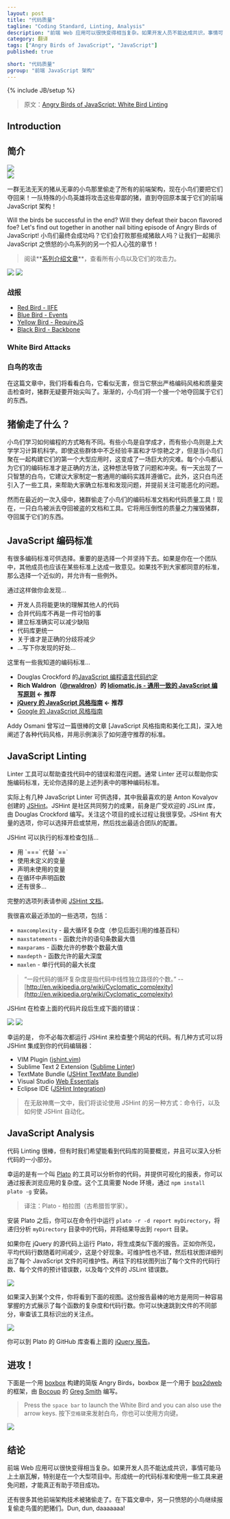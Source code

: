 ```yaml
---
layout: post
title: "代码质量"
tagline: "Coding Standard, Linting, Analysis"
description: "前端 Web 应用可以很快变得相当复杂。如果开发人员不能达成共识，事情可能马上土崩瓦解，特别是在一个大型项目中。形成统一的代码标准和使用一些工具来避免问题，才能真正有助于项目成功。"
category: 翻译
tags: ["Angry Birds of JavaScript", "JavaScript"]
published: true

short: "代码质量"
pgroup: "前端 JavaScript 架构"
---
```

{% include JB/setup %}

> 原文：[Angry Birds of JavaScript: White Bird Linting](http://www.elijahmanor.com/2013/04/angry-birds-of-javascript-white-bird.html)

## Introduction
## 简介

![](http://4.bp.blogspot.com/-hbs_feLNzNE/UVx7DKXG-cI/AAAAAAAAZug/vDk6cFJ7Jgk/s1600/angry_birds_wall_decal_by_graphicwolf-d4fwzrc.jpg)    
![](http://4.bp.blogspot.com/-hbs_feLNzNE/UVx7DKXG-cI/AAAAAAAAZug/vDk6cFJ7Jgk/s400/angry_birds_wall_decal_by_graphicwolf-d4fwzrc.jpg)

<!-- A diabolical herd of pigs stole all of the front-end architecture from an innocent flock of birds and now they want it back! A team of special agent hero birds will attack those despicable pigs until they recover what is rightfully theirs, front-end JavaScript architecture! -->
一群无法无天的猪从无辜的小鸟那里偷走了所有的前端架构，现在小鸟们要把它们夺回来！一队特殊的小鸟英雄将攻击这些卑鄙的猪，直到夺回原本属于它们的前端 JavaScript 架构！

Will the birds be successful in the end? Will they defeat their bacon flavored foe? Let's find out together in another nail biting episode of Angry Birds of JavaScript!
小鸟们最终会成功吗？它们会打败那些咸猪敌人吗？让我们一起揭示 JavaScript 之愤怒的小鸟系列的另一个扣人心弦的章节！

<!-- > Check out the [series introduction post] for a list of all the birds and their attack powers. -->
> 阅读**[系列介绍文章]**，查看所有小鸟以及它们的攻击力。

[series introduction post]: http://www.elijahmanor.com/2013/03/angry-birds-of-javascript-series.html
[系列介绍文章]: http://www.elijahmanor.com/2013/03/angry-birds-of-javascript-series.html

![](http://3.bp.blogspot.com/-c3JawpCl3ys/UVx7L_dMWxI/AAAAAAAAZuo/YEClyACJaZg/s1600/white-bird.png)
![](http://3.bp.blogspot.com/-c3JawpCl3ys/UVx7L_dMWxI/AAAAAAAAZuo/YEClyACJaZg/s1600/white-bird.png)

<!-- ### Previous Attacks -->
### 战报
* [Red Bird - IIFE](http://www.elijahmanor.com/2013/03/angry-birds-of-javascript-red-bird.html)
* [Blue Bird - Events](http://www.elijahmanor.com/2013/03/angry-birds-of-javascript-blue-bird.html)
* [Yellow Bird - RequireJS](http://www.elijahmanor.com/2013/04/angry-birds-of-javascript-yellow-bird.html)
* [Black Bird - Backbone](http://www.elijahmanor.com/2013/04/angry-birds-of-javascript-yellow-bird.html)

### White Bird Attacks
### 白鸟的攻击
<!-- In this post we will take a look at the White Bird who appears to be seemingly harmless, but when it pulls out it's strict coding style and bursts of quality checks the hogs are sure to squeal. Slowly, one by one, the birds will take back what it theirs to keep! -->
在这篇文章中，我们将看看白鸟，它看似无害，但当它祭出严格编码风格和质量突击检查时，猪群无疑要开始尖叫了。渐渐的，小鸟们将一个接一个地夺回属于它们的东西。

<!-- ## What Was Stolen by the Pigs? -->
## 猪偷走了什么？
<!-- The birds all learned how to program in a slightly different way. Some birds were self-taught and some birds went to college for computer science. Even among those groups there were a wide range of experiences and talent. When the birds got together to build their first large application it was a huge disaster. Each bird thought their coding standard was the "right way" and it started to become an issue. One day a wise White Bird came along and suggested that they come up with a common set of coding practices to follow. In addition, the White Bird introduced a few tools to help them conform to a standard and to help find issues and concerns early before they became a huge issue later. -->
小鸟们学习如何编程的方式略有不同。有些小鸟是自学成才，而有些小鸟则是上大学学习计算机科学。即使这些群体中不乏经验丰富和才华惊艳之才，但是当小鸟们聚在一起构建它们的第一个大型应用时，这变成了一场巨大的灾难。每个小鸟都认为它们的编码标准才是正确的方法，这种想法导致了问题和冲突。有一天出现了一只智慧的白鸟，它建议大家制定一套通用的编码实践并遵循它。此外，这只白鸟还引入了一些工具，来帮助大家确立标准和发现问题，并提前关注可能恶化的问题。

<!-- However, during a recent invasion the pigs stole the birds' coding standards document and their code quality tools! As a result, one of the White Birds has been tasked to reclaim what has been stolen. He will use his overwhelming power of quality to help destroy the pigs in order to take back what is theirs. -->
然而在最近的一次入侵中，猪群偷走了小鸟们的编码标准文档和代码质量工具！现在，一只白鸟被派去夺回被盗的文档和工具。它将用压倒性的质量之力摧毁猪群，夺回属于它们的东西。

<!-- ## JavaScript Coding Standards -->
## JavaScript 编码标准
<!-- There are many coding standards out there to choose from. The most important thing is that you pick one and stick to it. If you are working with a team, they should also agree on some standard. If you can't find a standard you exactly agree on, then find one that is close and make some exceptions. -->
有很多编码标准可供选择。重要的是选择一个并坚持下去。如果是你在一个团队中，其他成员也应该在某些标准上达成一致意见。如果找不到大家都同意的标准，那么选择一个近似的，并允许有一些例外。

<!-- By doing so you'll find that... -->
通过这样做你会发现...
<!-- 
A developer will be able to make sense of other code more quickly
Merges in your code repository won't be as awful
Having a standard will actually reduce defects
The codebase will feel more unified
Disagreements about who is "right" will lessen
... insert your benefit here ... 
-->
<ul>
<li>开发人员将能更块的理解其他人的代码</li>
<li>合并代码库不再是一件可怕的事</li>
<li>建立标准确实可以减少缺陷</li>
<li>代码库更统一</li>
<li>关于谁才是正确的分歧将减少</li>
<li>...写下你发现的好处...</li>
</ul>


<!-- Here are some of the coding standards that I am aware of... -->
这里有一些我知道的编码标准...

<!-- * Douglas Crockford's [Code Conventions for the JavaScript Programming Language](http://javascript.crockford.com/code.html)
* **Rich Waldron's ([@rwaldron](http://twitter.com/rwaldron)) [Idiomatic.js - Principles of Writing Consistent, Idiomatic JavaScript](https://github.com/rwldrn/idiomatic.js) &#8592; Recommended**
* ** jQuery's [JavaScript Style Guide ](http://contribute.jquery.org/style-guide/js/?rdfrom=http%3A%2F%2Fdocs.jquery.com%2Fmw%2Findex.php%3Ftitle%3DJQuery_Core_Style_Guidelines%26redirect%3Dno) &#8592; Recommended**
* Google's [JavaScript Style Guide](http://google-styleguide.googlecode.com/svn/trunk/javascriptguide.xml) -->

* Douglas Crockford 的[JavaScript 编程语言代码约定]
* **Rich Waldron（[@rwaldron]）的 [Idiomatic.js - 通用一致的 JavaScript 编写原则](https://github.com/rwldrn/idiomatic.js) &#8592; 推荐**
* **[jQuery 的 JavaScript 风格指南] &#8592; 推荐**
* [Google 的 JavaScript 风格指南]

[JavaScript 编程语言代码约定]: http://javascript.crockford.com/code.html
[@rwaldron]: http://twitter.com/rwaldron
[Idiomatic.js - 通用一致的 JavaScript 编写原则]: https://github.com/rwldrn/idiomatic.js
[jQuery 的 JavaScript 风格指南]: http://contribute.jquery.org/style-guide/js/?rdfrom=http%3A%2F%2Fdocs.jquery.com%2Fmw%2Findex.php%3Ftitle%3DJQuery_Core_Style_Guidelines%26redirect%3Dno
[Google 的 JavaScript 风格指南]: http://google-styleguide.googlecode.com/svn/trunk/javascriptguide.xml


<!-- Addy Osmani ([@addyosmani](http://twitter.com/addyosmani)) has a nice post entitled [JavaScript Style Guides And Beautifiers](http://addyosmani.com/blog/javascript-style-guides-and-beautifiers/) that covers some of these styles in depth with examples showing how to abide by the standards recommended. -->
Addy Osmani 曾写过一篇很棒的文章 [JavaScript 风格指南和美化工具]，深入地阐述了各种代码风格，并用示例演示了如何遵守推荐的标准。

[JavaScript 风格指南和美化器]: http://addyosmani.com/blog/javascript-style-guides-and-beautifiers/

## JavaScript Linting
<!-- A linter is a tool that helps find errors and possible issues with your code. In many cases it can help enforce whatever coding standard you chose from the above list. -->
Linter 工具可以帮助查找代码中的错误和潜在问题。通常 Linter 还可以帮助你实施编码标准，无论你选择的是上述列表中的哪种编码标准。

<!-- There are actually several JavaScript linters out there, but the one I like the best is [JSHint](http://jshint.com/) created by Anton Kovalyov ([@valueof](http://twitter.com/valueof)). It grew out of a community effort to fork the popular JSLint library written by Douglas Crockford. I've enjoyed watching the project grow and see bugs and new features being added. JSHint has a lot of options that you can choose to opt-in or opt-out of which enables a team to figure out what works best for them. -->
实际上有几种 JavaScript Linter 可供选择，其中我最喜欢的是 Anton Kovalyov 创建的 [JSHint]。JSHint 是社区共同努力的成果，前身是广受欢迎的 JSLint 库，由 Douglas Crockford 编写。关注这个项目的成长过程让我很享受。JSHint 有大量的选项，你可以选择开启或禁用，然后找出最适合团队的配置。

[JSHint]: http://jshint.com/
[@valueof]: (http://twitter.com/valueof)

<!-- Some of the standard checks that JSHint can verify include... -->
JSHint 可以执行的标准检查包括...

<!-- * The use of `===` instead of `==`
* Using variables that aren't defined
* Declaring variables that are never used
* Declaring functions inside of loops
* And lots more... -->
<ul>
<li>用 `===` 代替 `==`</li>
<li>使用未定义的变量</li>
<li>声明未使用的变量</li>
<li>在循环中声明函数</li>
<li>还有很多...</li>
</ul>

<!-- For a full list of options see the [JSHint Docs](http://jshint.com/docs/). -->
完整的选项列表请参阅 [JSHint 文档]。

[JSHint 文档]: http://jshint.com/docs/

<!-- Some of the more recent additions that I've really enjoyed include: -->
我很喜欢最近添加的一些选项，包括：

<!-- 
* `maxcomplexity` - Maximum cyclomatic complexity (see following Wikipedia quote)
* `maxstatements` - Maximum number of statements allowed in a function
* `maxparams` - Maximum number of parameter allowed in a function
* `maxdepth` - Maximum depth allowed in a function
* `maxlen` - Maximum length of line in code
 -->
* `maxcomplexity` - 最大循环复杂度（参见后面引用的维基百科）
* `maxstatements` - 函数允许的语句条数最大值
* `maxparams` - 函数允许的参数个数最大值
* `maxdepth` - 函数允许的最大深度
* `maxlen` - 单行代码的最大长度

<!-- > "The cyclomatic complexity of a section of source code is the count of the number of linearly independent paths through the source code." -- [http://en.wikipedia.org/wiki/Cyclomatic_complexity](http://en.wikipedia.org/wiki/Cyclomatic_complexity) -->
> “一段代码的循环复杂度是指代码中线性独立路径的个数。” -- [http://en.wikipedia.org/wiki/Cyclomatic_complexity](http://en.wikipedia.org/wiki/Cyclomatic_complexity)

  <script src="https://gist.github.com/elijahmanor/5307478.js?file=jshint.js">
  </script>

<!-- The following errors are generated by JSHint after running it against the above code snippet. -->
JSHint 在检查上面的代码片段后生成下面的错误：

![](http://1.bp.blogspot.com/-Jj5KYftluoQ/UVz04mayIXI/AAAAAAAAZvQ/P9diYW0g8UE/s1600/4-3-2013+10-33-12+PM.png)
![](http://1.bp.blogspot.com/-Jj5KYftluoQ/UVz04mayIXI/AAAAAAAAZvQ/P9diYW0g8UE/s640/4-3-2013+10-33-12+PM.png)

<!-- Thankfully you don't have to run JSHint from the website every time to check your code. There are several ways to integrate it into your code editor of choice: -->
幸运的是， 你不必每次都运行 JSHint 来检查整个网站的代码。有几种方式可以将 JSHint 集成到你的代码编辑器：

* VIM Plugin ([jshint.vim](https://github.com/walm/jshint.vim))
* Sublime Text 2 Extension ([Sublime Linter](https://github.com/Kronuz/SublimeLinter))
* TextMate Bundle ([JSHint TextMate Bundle](http://fgnass.posterous.com/jslint-in-textmate))
* Visual Studio [Web Essentials](http://vswebessentials.com/)
* Eclipse IDE ([JSHint Integration](http://github.eclipsesource.com/jshint-eclipse/))

<!-- > In the Mighty Eagle post we'll talk about another way to use the JSHint from the command line and automatically. -->
> 在无敌神鹰一文中，我们将谈论使用 JSHint 的另一种方式：命令行，以及如何使 JSHint 自动化。

## JavaScript Analysis
<!-- Code linting is great, but sometimes it is nice to get a high level overview of your codebase and then be able to drill down and analyze small portions of your application. -->
代码 Linting 很棒，但有时我们希望能看到代码库的简要概览，并且可以深入分析代码的一小部分。

<!-- Thankfully there is a tool called [Plato](https://github.com/jsoverson/plato) that will analyse your code and provide a visual report where you can view the complexity of your application. The tool runs in Node and you can install it using `npm install plato -g`. -->
幸运的是有一个叫 [Plato] 的工具可以分析你的代码，并提供可视化的报表，你可以通过报表浏览应用的复杂度。这个工具需要 Node 环境，通过 `npm install plato -g` 安装。

> 译注：Plato - 柏拉图（古希腊哲学家）。

[Plato]: (https://github.com/jsoverson/plato)

<!-- Once installed you can run the tool on the command line by `plato -r -d report myDirectory` , which will recursively analyse the code in the `myDirectory` folder and export the results to the `report` folder. -->
安装 Plato 之后，你可以在命令行中运行 `plato -r -d report myDirectory`，将递归分析 `myDirectory` 目录中的代码，并将结果导出到 `report` 目录。

<!-- If you were to run the report on the jQuery source code it would look much like the following report. As you can see, the average number of lines is decreasing over time, which is good. The maintainability is decent and then a breakdown of the maintainability of each JavaScript file is listed in a bar chart. Further down in the report there are a bar charts for Lines of code broken per file, Estimated errors per file, and also JSLint errors per file. -->
如果你在 jQuery 的源代码上运行 Plato，将生成类似下面的报告。正如你所见，平均代码行数随着时间减少，这是个好现象。可维护性也不错，然后柱状图详细列出了每个 JavaScript 文件的可维护性。再往下的柱状图列出了每个文件的代码行数、每个文件的预计错误数，以及每个文件的 JSLint 错误数。


[![](http://2.bp.blogspot.com/-WfsE5xqGhjc/UV0Fi3Kd9vI/AAAAAAAAZvg/IWnkno7LaK8/s640/jquery-top-level.png)](http://2.bp.blogspot.com/-WfsE5xqGhjc/UV0Fi3Kd9vI/AAAAAAAAZvg/IWnkno7LaK8/s1600/jquery-top-level.png)

<!-- If you drill into one of the particular files from above you'll see a view that looks like the following. The nice part about this report is that it breaks down each function into complexity and lines of code in a way that is easy to grasp. You can quickly jump to various parts of the file to review the concerns the tool is identifying. -->
如果深入到某个文件，你将看到下面的视图。这份报告最棒的地方是用同一种容易掌握的方式展示了每个函数的复杂度和代码行数。你可以快速跳到文件的不同部分，审查该工具标识出的关注点。

[![](http://2.bp.blogspot.com/-GHHmjChHTdo/UV0Fn9yzTwI/AAAAAAAAZvo/qMwHcRxb3p8/s640/jquery-drill-complexity.png)](http://2.bp.blogspot.com/-GHHmjChHTdo/UV0Fn9yzTwI/AAAAAAAAZvo/qMwHcRxb3p8/s1600/jquery-drill-complexity.png)


<!-- You can view the above [jQuery Report](http://jsoverson.github.com/plato/examples/jquery/) from Plato's GitHub repository. -->
你可以到 Plato 的 GitHub 库查看上面的 [jQuery 报告]。

[jQuery 报告]: http://jsoverson.github.com/plato/examples/jquery/

<!-- ## Attack! -->
## 进攻！

下面是一个用 [boxbox] 构建的简版 Angry Birds，boxbox 是一个用于 [box2dweb] 的框架，由 [Bocoup] 的 [Greg Smith] 编写。

[boxbox]: http://incompl.github.com/boxbox/
[box2dweb]: https://code.google.com/p/box2dweb/
[Bocoup]: http://bocoup.com
[Greg Smith]: http://twitter.com/_gsmith

> Press the `space bar` to launch the White Bird and you can also use the arrow keys.
> 按下`空格键`来发射白鸟，你也可以使用方向键。

[![](http://3.bp.blogspot.com/-eLUAASpDUy0/UV0NIExF6RI/AAAAAAAAZwA/uCKAm54p5W4/s640/Screenshot+on+4.4.2013+at+12.14.59+AM.png)](http://jsfiddle.net/4QG5Q/1/show)

<!-- ## Conclusion -->
## 结论
<!-- Front-end web applications can get complicated quickly. If your developers aren't all on the same page then things can fall apart in a heartbeat, especially on a large project. Having a unified coding standard and implementing some tools to help find issues before they become a problem can really help to make your project a success.  -->
前端 Web 应用可以很快变得相当复杂。如果开发人员不能达成共识，事情可能马上土崩瓦解，特别是在一个大型项目中。形成统一的代码标准和使用一些工具来避免问题，才能真正有助于项目成功。

<!-- There are many other front-end architecture techniques that have been stolen by the pigs. Tune in next time as the next Angry Bird takes its revenge! Dun, dun, daaaaaaa! -->
还有很多其他前端架构技术被猪偷走了。在下篇文章中，另一只愤怒的小鸟继续报复偷走鸟蛋的肥猪们。Dun, dun, daaaaaaa!



